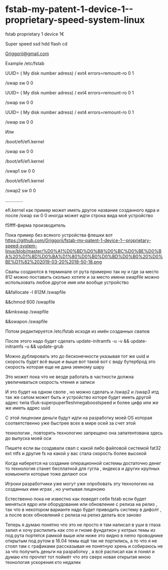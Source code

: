 # fstab-my-patent-1-device-1--proprietary-speed-system-linux
fstab proprietary 1 device 1€

Super speed ssd hdd flash cd

Griggorii@gmail.com

Example /etc/fstab 

UUID= ( My disk number adress) /               ext4    errors=remount-ro 0       1

/swap    sw              0       0

UUID= ( My disk number adress) /               ext4    errors=remount-ro 0       1

/swap    sw              0       0

UUID= ( My disk number adress) /               ext4    errors=remount-ro 0       1

/swap    sw              0       0


Или 

/boot/efi/efi.kernel

/swap    sw              0       0

/boot/efi/efi.kernel

/swap1    sw              0       0

/boot/efi/efi.kernel

/swap2    sw              0       0

..............

efi.kernel как пример может иметь другое название созданного ядра и после /swap    sw              0       0 иногда может идти строка вида моё устройство

f5ffff-фирма производитель

Пока пример без всякого устройства флешки вот https://github.com/Griggorii/fstab-my-patent-1-device-1--proprietary-speed-system-linux/blob/master/%D0%A1%D0%BD%D0%B8%D0%BC%D0%BE%D0%BA%20%D1%8D%D0%BA%D1%80%D0%B0%D0%BD%D0%B0%20%D0%BE%D1%82%202019-03-20%2018-50-18.png

Свапы создаются в терминале от рута примерно так ну и где за место 812 можно поставить сколько хотите и за место имени swapfile можно использовать любое другое имя или вообще устройство 

&&fallocate -l 812M /swapfile

&&chmod 600 /swapfile

&&mkswap /swapfile

&&swapon /swapfile

Потом редактируется /etc/fstab исходя из имён созданных свапов


После этого надо будет сделать update-initramfs -u -v && update-initramfs -u && update-grub

Можно дублировать это до бесконечности указывая тот же uuid  и скорость будет всё выше и выше вот такой вот с виду бутерброд это
скорость которая еще не дана земному шару 

Это может пока что не везде работать в частности должна увеличиваться скорость чтения и записи

И это будет на одном свопе , но можно сделать и /swap2 и /swap3 итд так же сапом может быть и устройство которе будет иметь другой адрес типа t5uk-superpuperfleshmegaboostspeed и более цифр или же же иметь адрес uuid

С этой лицензии деньги будут идти на разработку моей OS которая соответственно уже быстрее всех в мире осей за счет этой 

технологии , повторять технологию запрещено она запатентована здесь до выпуска моей оси

Пишете если вы создавали свап с какой либо файловой системой fat32 ext ntfs и другие fs на какой у вас стала скорость более высокой

Когда наберется на создание операционной системы достаточно денег то технология станет бесплатной для гугла , яндекса и других крупных комьюнити которые тоже делают оси

Игроки разработчики уже могут уже опробовать эту технологию на созданных ими играх , но учитывая лицензию

Естественно пока не известно как поведет себя fstab если будет меняться ядро или оборудование или обновление с релиза на релиз , так что в некотором варианте надо будет приводить систему в дифолт , а после всех обновлений с релиза на релиз делать все заново

Теперь я думаю понятно что это не просто я там написал в уши в глаза залил и хочу распилить как спо и гноме фундатион у котрых темы из под рута портятся рамкой выше или ниже это видно в nemo проводнике открытым под рутом в 16.04 темы ещё так не портились, а то что я не стоял там с графиками рассказывая не понятную хрень и собираюсь не за что получить деньги на разработку , а всё расписал как я понял и думаю кто прочтет тот поймёт что это сверх новая открытая мною технология ускорения
кто недалек
